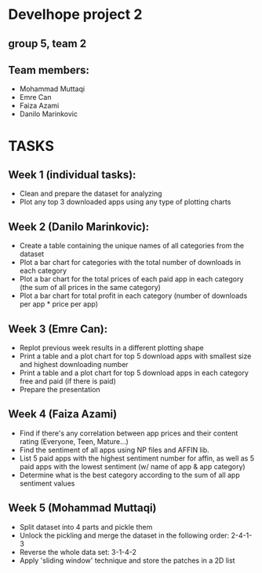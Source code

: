 # Develhope project 2
## group 5, team 2

## Team members: 
- Mohammad Muttaqi
- Emre Can
- Faiza Azami
- Danilo Marinkovic


# TASKS
## Week 1 (individual tasks):
- Clean and prepare the dataset for analyzing
- Plot any top 3 downloaded apps using any type of plotting charts

## Week 2 (Danilo Marinkovic): 
- Create a table containing the unique names of all categories from the dataset
- Plot a bar chart for categories with the total number of downloads in each category 
- Plot a bar chart for the total prices of each paid app in each category (the sum of all prices in the same category)
- Plot a bar chart for total profit in each category (number of downloads per app * price per app)

## Week 3 (Emre Can):
- Replot previous week results in a different plotting shape
- Print a table and a plot chart for top 5 download apps with smallest size and highest downloading number
- Print a table and a plot chart for top 5 download apps in each category free and paid (if there is paid)
- Prepare the presentation

## Week 4 (Faiza Azami)
- Find if there's any correlation between app prices and their content rating (Everyone, Teen, Mature...)
- Find the sentiment of all apps using NP files and AFFIN lib.
- List 5 paid apps with the highest sentiment number for affin, as well as 5 paid apps with the lowest sentiment (w/ name of app & app category)
- Determine what is the best category according to the sum of all app sentiment values

## Week 5 (Mohammad Muttaqi)
- Split dataset into 4 parts and pickle them
- Unlock the pickling and merge the dataset in the following order: 2-4-1-3 
- Reverse the whole data set: 3-1-4-2
- Apply 'sliding window' technique and store the patches in a 2D list